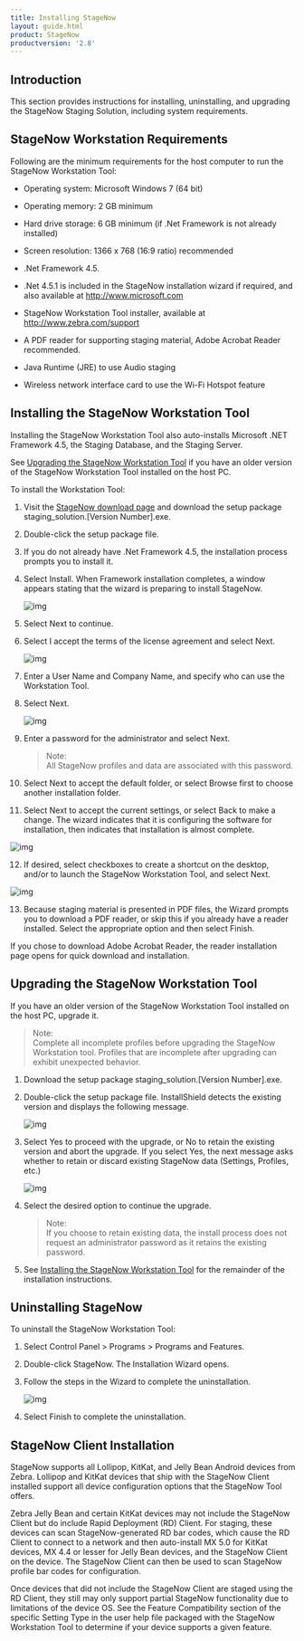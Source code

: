 ```yaml
---
title: Installing StageNow
layout: guide.html
product: StageNow
productversion: '2.8'
---
```


## Introduction
This section provides instructions for installing, uninstalling, and upgrading the StageNow Staging Solution, including system requirements. 

## StageNow Workstation Requirements
Following are the minimum requirements for the host computer to run the StageNow Workstation Tool:

* Operating system: Microsoft Windows 7 (64 bit)

* Operating memory: 2 GB minimum

* Hard drive storage: 6 GB minimum (if .Net Framework is not already installed)

* Screen resolution: 1366 x 768 (16:9 ratio) recommended

* .Net Framework 4.5. 

* .Net 4.5.1 is included in the StageNow installation wizard if required, and also available at http://www.microsoft.com

* StageNow Workstation Tool installer, available at http://www.zebra.com/support

* A PDF reader for supporting staging material, Adobe Acrobat Reader recommended.

* Java Runtime (JRE) to use Audio staging

* Wireless network interface card to use the Wi-Fi Hotspot feature

## Installing the StageNow Workstation Tool
Installing the StageNow Workstation Tool also auto-installs Microsoft .NET Framework 4.5, the Staging Database, and the Staging Server.

See [Upgrading the StageNow Workstation Tool](../installing?Upgrading%20the%20StageNow%20Workstation%20Tool) if you have an older version of the StageNow Workstation Tool installed on the host PC.

To install the Workstation Tool:

1. Visit the [StageNow download page](../download) and download the setup package staging_solution.[Version Number].exe.

2. Double-click the setup package file.

3. If you do not already have .Net Framework 4.5, the installation process prompts you to install it.

4. Select Install. When Framework installation completes, a window appears stating that the wizard is
preparing to install StageNow.

   ![img](../images/installation/Install_Initial.jpg)

5. Select Next to continue.

6. Select I accept the terms of the license agreement and select Next.

   ![img](../images/installation/Install_UserName.jpg)

7. Enter a User Name and Company Name, and specify who can use the Workstation Tool.

8. Select Next.

   ![img](../images/installation/Install_Password.jpg)

9. Enter a password for the administrator and select Next.

   >Note:  
   >All StageNow profiles and data are associated with this password.

10. Select Next to accept the default folder, or select Browse first to choose another installation folder.

11. Select Next to accept the current settings, or select Back to make a change. The wizard indicates that it is configuring the software for installation, then indicates that installation is almost complete.

   ![img](../images/installation/Install_Checkboxes.jpg)

12. If desired, select checkboxes to create a shortcut on the desktop, and/or to launch the StageNow Workstation Tool, and select Next.

   ![img](../images/installation/Install_PDF.jpg)

13. Because staging material is presented in PDF files, the Wizard prompts you to download a PDF reader, or skip this if you already have a reader installed. Select the appropriate option and then select Finish. 

If you chose to download Adobe Acrobat Reader, the reader installation page opens for quick download and installation.

## Upgrading the StageNow Workstation Tool

If you have an older version of the StageNow Workstation Tool installed on the host PC, upgrade it.

>Note:  
>Complete all incomplete profiles before upgrading the StageNow Workstation tool. Profiles that are incomplete after upgrading can exhibit unexpected behavior.

1. Download the setup package staging_solution.[Version Number].exe.

2. Double-click the setup package file. InstallShield detects the existing version and displays the following message.

   ![img](../images/installation/Upgrade_DetectOlderVersion.jpg)

3. Select Yes to proceed with the upgrade, or No to retain the existing version and abort the upgrade. If you select Yes, the next message asks whether to retain or discard existing StageNow data (Settings, Profiles, etc.)

   ![img](../images/installation/Upgrade_MigrateData.jpg)

4. Select the desired option to continue the upgrade.

   >Note:  
   >If you choose to retain existing data, the install process does not request an administrator password as it retains the existing password.

5. See [Installing the StageNow Workstation Tool](../installing?Installing%20the%20StageNow%20Workstation%20Tool) for the remainder of the installation instructions.

## Uninstalling StageNow

To uninstall the StageNow Workstation Tool:

1. Select Control Panel > Programs > Programs and Features.

2. Double-click StageNow. The Installation Wizard opens.

3. Follow the steps in the Wizard to complete the uninstallation.

   ![img](../images/installation/Uninstall_RemoveData.jpg)

4. Select Finish to complete the uninstallation.

## StageNow Client Installation

StageNow supports all Lollipop, KitKat, and Jelly Bean Android devices from Zebra. Lollipop and KitKat devices that ship with the StageNow Client installed support all device configuration options that the StageNow Tool offers.

Zebra Jelly Bean and certain KitKat devices may not include the StageNow Client but do include Rapid Deployment (RD) Client. For staging, these devices can scan StageNow-generated RD bar codes, which cause the RD Client to connect to a network and then auto-install MX 5.0 for KitKat devices, MX 4.4 or lesser for Jelly Bean devices, and the StageNow Client on the device. The StageNow Client can then be used to scan StageNow profile bar codes for configuration.

Once devices that did not include the StageNow Client are staged using the RD Client, they still may only support partial StageNow functionality due to limitations of the device OS. See the Feature Compatibility section of the specific Setting Type in the user help file packaged with the StageNow Workstation Tool to determine if your device supports a given feature.
